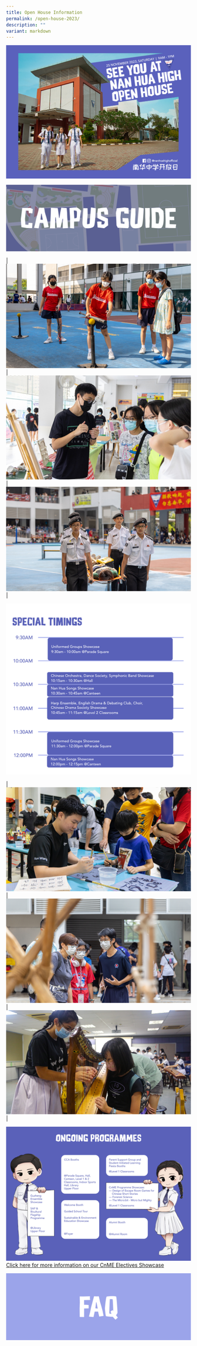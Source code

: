 ```yaml
---
title: Open House Information
permalink: /open-house-2023/
description: ""
variant: markdown
---
```

![](/images/Open%20House%202023/messageoftheday_web4.jpg)

<a href="https://www.figma.com/proto/Tj9TYwD8VwGeDr8tuVJYan/Open-House-Map?type=design&amp;node-id=20-404&amp;t=V3eq4bJPx48MfBoB-1&amp;scaling=min-zoom&amp;page-id=0%3A1&amp;starting-point-node-id=20%3A404&amp;mode=design/"><img src="/images/Open%20House%202023/openhouse_campusguide.png"></a>

| ![](/images/Open%20House%202023/openhouse_2240x1260_5.jpg) | ![](/images/Open%20House%202023/openhouse_2240x1260_3.jpg) | ![](/images/Open%20House%202023/openhouse_2240x1260_4.jpg) |

![](/images/Open%20House%202023/openhouse_web-01.png)

| ![](/images/Open%20House%202023/openhouse_2240x1260_1.jpg) | ![](/images/Open%20House%202023/openhouse_2240x1260_2.jpg) | ![](/images/Open%20House%202023/openhouse_2240x1260_6.jpg) |

![](/images/Open%20House%202023/Publicity.jpg)
[Click here for more information on our CnME Electives Showcase](https://docs.google.com/document/d/1r6xJ2zUw8VIpM1r7XxY0l2dUQ3HMzan3zCmgClsC1LQ/edit?usp=sharing)

<a href="/files/Frequently_Asked_Questions_for_Website.pdf"><img src="/images/Open%20House%202023/openhouse_faq.png"></a>
